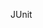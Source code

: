 <span id="title">JUnit</span>

<div id="body">

<include src="basic/unit-inParent-asPanel.md" boilerplate />
<include src="intermediate/unit-inParent-asPanel.md" boilerplate />

</div>